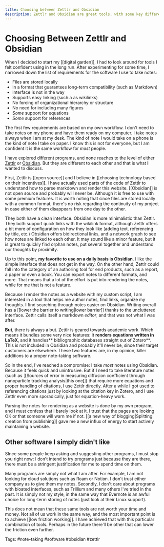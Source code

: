 ```yaml
---
title: Choosing between Zettlr and Obsidian
description: Zettlr and Obsidian are great tools, with some key differences. I've settled for using both depending on the task at hand.
---
```

# Choosing Between Zettlr and Obsidian
When I decided to start my [[digital garden]], I had to look around for tools I felt confident using in the long run. After experimenting for some time, I narrowed down the list of requirements for the software I use to take notes:

- Files are stored locally
- In a format that guarantees long-term compatibility (such as Markdown)
- Interface is not in the way
- Supports easy linking (such a as wikilinks)
- No forcing of organizational hierarchy or structure
- No need for including many figures
- *Some* support for equations 
- *Some* support for references

The first few requirements are based on my own workflow. I don't need to take notes on my phone and have them ready on my computer. I take notes always when I am at my desk. The kind of note I would take on a phone is the kind of note I take on paper. I know this is not for everyone, but I am confident it is the same workflow for *most* people. 

I have explored different programs, and none reaches to the level of either [Zettlr](https://www.zettlr.com/) or [Obsidian](https://obsidian.md/). But they are different to each other and that is what I wanted to discuss. 

First, Zettlr is [[open source]] and I believe in [[choosing technology based on their incentives]]. I have actually used parts of the code of Zettlr to understand how to parse markdown and render this website. [[Obsidian]] is not open source and probably will never be. Although it is free to use with some premium features. It is worth noting that since files are stored locally with a common format, there's no risk regarding the continuity of my project in case either of them disappears from one day to the other. 

They both have a clean interface. Obsidian is more minimalistic than Zettlr. They both support quick links with the wikilink format, although Zettlr offers a bit more of configuration on how they look like (adding text, referencing by title, etc.) Obsidian offers bidirectional links, and a network graph to see how notes are linked to each other. It may sound like a minor feature, but it is great to quickly find orphan notes, put several together and understand our thoughts by proximity. 

Up to this point, **my favorite to use on a daily basis is Obsidian**. I like the simple interface that does not get in the way. On the other hand, Zettlr could fall into the category of an authoring tool for end products, such as a report, a paper or even a book. You can export notes to different formats, and more. That means that a lot of the effort is put into rendering the notes, while for me that is not a feature. 

Because I render the notes as a website with my custom script, I am interested in a tool that helps me author notes, find links, organize my thoughts. I find searching through notes easier on Obsidian. Writing overall has a [[lower the barrier to writing|lower barrier]] thanks to the uncluttered interface. Zettlr calls itself a markdown *editor*, and that was not what I was after. 

**But**, there is always a but. Zettlr is geared towards academic work. Which means it bundles some very nice features: it **renders equations written in LaTeX**, and it handles** bibliographic databases straight out of Zotero**. This is not included in Obsidian and probably it'll never be, since their target customers are elsewhere. These two features are, in my opinion, killer additions to a proper note-taking software. 

So in the end, I've reached a compromise: I take *most* notes using Obsidian. Because it feels quick and unintrusive. But if I need to take literature notes (such as [[Sources of error in measuring diffusion coefficient through nanoparticle tracking analysis|this one]]) that require more equations and proper handling of citations, I use Zettlr directly. After a while I got used to referencing citations just by looking at the citation key in Zotero, and I use Zettlr even more sporadically, just for equation-heavy work. 

Parsing the notes for rendering as a website is done by my own program, and I must confess that I barely look at it. I trust that the pages are looking OK or that someone will warn me if not. [[a new way of blogging|Splitting creation from publishing]] gave me a new influx of energy to start actively maintaining a website. 

## Other software I simply didn't like
SInce some people keep asking and suggesting other programs, I must stop you right now: I don't intend to try programs just because they are there, there must be a stringent justification for me to spend time on them. 

Many programs are simply not what I am after. For example, I am not looking for cloud solutions such as Roam or Notion. I don't trust either company as to give them my notes. Secondly, I don't care about programs with bloated interfaces, such as Trillium and many others I've tried in the past. It is simply not my style, in the same way that Evernote is an awful choice for long-term storing of notes (just look at their Linux support). 

This does not mean that these same tools are not worth your time and money. Not all of us work in the same way, and the most important point is to achieve [[low friction working]]. I have achieved that with this particular combination of tools. Perhaps in the future there'll be other that can lower the friction even further. 

Tags: #note-taking #software #obsidian #zettlr 